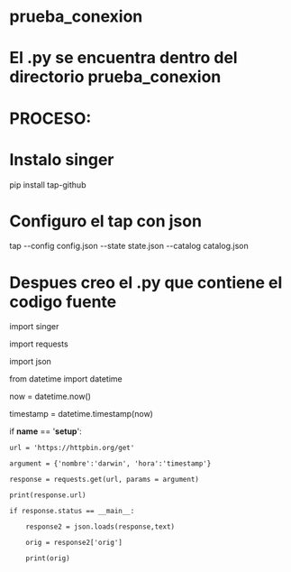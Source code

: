 # prueba_conexion

# El .py se encuentra dentro del directorio prueba_conexion

# PROCESO:

# Instalo singer 

pip install tap-github

# Configuro el tap con json

tap --config config.json --state state.json --catalog catalog.json


# Despues creo el .py que contiene el codigo fuente

import singer

import requests

import json

from datetime import datetime

now = datetime.now()

timestamp = datetime.timestamp(now)

if __name__ == '__setup__':

	url = 'https://httpbin.org/get'
	
	argument = {'nombre':'darwin', 'hora':'timestamp'}
	
	response = requests.get(url, params = argument)
	
	print(response.url)
	
	if response.status == __main__:
		
		response2 = json.loads(response,text)
		
		orig = response2['orig']
		
		print(orig)

